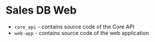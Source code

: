 # Sales DB Web

- `core_api` - contains source code of the Core API
- `web-app` - contains source code of the web application
